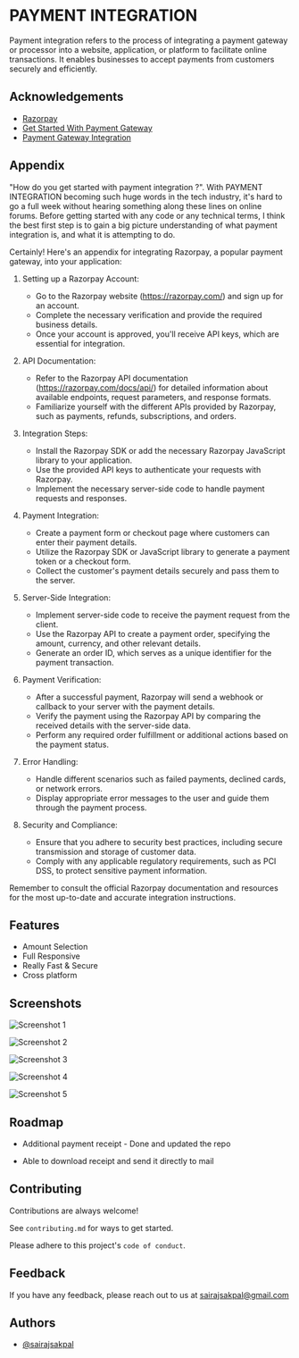 
# PAYMENT INTEGRATION

Payment integration refers to the process of integrating a payment gateway or processor into a website, application, or platform to facilitate online transactions. It enables businesses to accept payments from customers securely and efficiently.




## Acknowledgements

 - [Razorpay ](https://razorpay.com/)
 - [Get Started With Payment Gateway](https://razorpay.com/docs/payments/payment-gateway/get-started/)
 - [Payment Gateway Integration](https://razorpay.com/integrations/)



## Appendix

"How do you get started with payment integration ?". With PAYMENT INTEGRATION becoming such huge words in the tech industry, it's hard to go a full week without hearing something along these lines on online forums. Before getting started with any code or any technical terms, I think the best first step is to gain a big picture understanding of what payment integration is, and what it is attempting to do. 

Certainly! Here's an appendix for integrating Razorpay, a popular payment gateway, into your application:

1. Setting up a Razorpay Account:
   - Go to the Razorpay website (https://razorpay.com/) and sign up for an account.
   - Complete the necessary verification and provide the required business details.
   - Once your account is approved, you'll receive API keys, which are essential for integration.

2. API Documentation:
   - Refer to the Razorpay API documentation (https://razorpay.com/docs/api/) for detailed information about available endpoints, request parameters, and response formats.
   - Familiarize yourself with the different APIs provided by Razorpay, such as payments, refunds, subscriptions, and orders.

3. Integration Steps:
   - Install the Razorpay SDK or add the necessary Razorpay JavaScript library to your application.
   - Use the provided API keys to authenticate your requests with Razorpay.
   - Implement the necessary server-side code to handle payment requests and responses.

4. Payment Integration:
   - Create a payment form or checkout page where customers can enter their payment details.
   - Utilize the Razorpay SDK or JavaScript library to generate a payment token or a checkout form.
   - Collect the customer's payment details securely and pass them to the server.

5. Server-Side Integration:
   - Implement server-side code to receive the payment request from the client.
   - Use the Razorpay API to create a payment order, specifying the amount, currency, and other relevant details.
   - Generate an order ID, which serves as a unique identifier for the payment transaction.

6. Payment Verification:
   - After a successful payment, Razorpay will send a webhook or callback to your server with the payment details.
   - Verify the payment using the Razorpay API by comparing the received details with the server-side data.
   - Perform any required order fulfillment or additional actions based on the payment status.

7. Error Handling:
   - Handle different scenarios such as failed payments, declined cards, or network errors.
   - Display appropriate error messages to the user and guide them through the payment process.

8. Security and Compliance:
   - Ensure that you adhere to security best practices, including secure transmission and storage of customer data.
   - Comply with any applicable regulatory requirements, such as PCI DSS, to protect sensitive payment information.

Remember to consult the official Razorpay documentation and resources for the most up-to-date and accurate integration instructions.

## Features

- Amount Selection
- Full Responsive
- Really Fast & Secure
- Cross platform


## Screenshots

![Screenshot 1](https://live.staticflickr.com/65535/52953715370_db0421522f_k.jpg)

![Screenshot 2](https://live.staticflickr.com/65535/52953771443_90bb4e30c7_k.jpg)

![Screenshot 3](https://live.staticflickr.com/65535/52953457399_2f8ed977ef_k.jpg)

![Screenshot 4](https://live.staticflickr.com/65535/52953322866_fc7537006b_k.jpg)

![Screenshot 5](https://live.staticflickr.com/65535/52953323091_d15cd6d096_k.jpg)


## Roadmap

- Additional payment receipt - Done and updated the repo

- Able to download receipt and send it directly to mail 


## Contributing

Contributions are always welcome!

See `contributing.md` for ways to get started.

Please adhere to this project's `code of conduct`.


## Feedback

If you have any feedback, please reach out to us at sairajsakpal@gmail.com


## Authors

- [@sairajsakpal](https://www.github.com/sairaj-sakpal)

